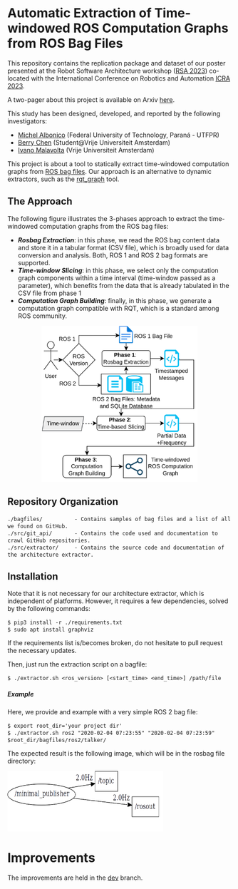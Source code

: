 # Automatic Extraction of Time-windowed ROS Computation Graphs from ROS Bag Files

This repository contains the replication package and dataset of our poster presented at the  Robot Software Architecture workshop ([RSA 2023](https://roboticsa.github.io/RoboticSA2023/)) co-located with the International Conference on Robotics and Automation [ICRA 2023](https://www.icra2023.org).

A two-pager about this project is available on Arxiv [here](https://arxiv.org/abs/2305.16405).

This study has been designed, developed, and reported by the following investigators:

- [Michel Albonico](https://michelalbonico.github.io/) (Federal University of Technology, Paraná - UTFPR)
- [Berry Chen](#) (Student@Vrije Universiteit Amsterdam)
- [Ivano Malavolta](https://www.ivanomalavolta.com) (Vrije Universiteit Amsterdam)

This project is about a tool to statically extract time-windowed computation graphs from [ROS bag files](http://wiki.ros.org/rosbag). Our approach is an alternative to dynamic extractors, such as the [rqt_graph](http://wiki.ros.org/rqt_graph) tool.

## The Approach
The following figure illustrates the 3-phases approach to extract the time-windowed computation graphs from the ROS bag files: 

* ***Rosbag Extraction***: in this phase, we read the ROS bag content data and store it in a tabular format (CSV file), which is broadly used for data conversion and analysis. Both, ROS 1 and ROS 2 bag formats are supported.
* ***Time-window Slicing***: in this phase, we select only the computation graph components within a time interval (time-window passed as a parameter), which benefits from the data that is already tabulated in the CSV file from phase 1
* ***Computation Graph Building***: finally, in this phase, we generate a computation graph compatible with RQT, 
which is a standard among ROS community.

<p align="center"><img src="./rosbag_extractor-hd.png" alt="Extracted Graph: Minimal Publisher" width="350" height="350"/></center></p>

## Repository Organization

```
./bagfiles/          - Contains samples of bag files and a list of all we found on GitHub.
./src/git_api/       - Contains the code used and documentation to crawl GitHub repositories.
./src/extractor/     - Contains the source code and documentation of the architecture extractor.
```

## Installation
Note that it is not necessary for our architecture extractor, which is independent of platforms. However, it requires a few dependencies, solved by the following commands:

```
$ pip3 install -r ./requirements.txt
$ sudo apt install graphviz
```
If the requirements list is/becomes broken, do not hesitate to pull request the necessary updates.

Then, just run the extraction script on a bagfile: 
```
$ ./extractor.sh <ros_version> [<start_time> <end_time>] /path/file
```

##### Example

Here, we provide and example with a very simple ROS 2 bag file:
```
$ export root_dir='your project dir'
$ ./extractor.sh ros2 "2020-02-04 07:23:55" "2020-02-04 07:23:59" $root_dir/bagfiles/ros2/talker/
```

The expected result is the following image, which will be in the rosbag file directory:

<img src="./ros2_extraction.png" alt="Extracted Graph: Minimal Publisher" width="350"/>

# Improvements

The improvements are held in the [dev](tree/dev) branch.
